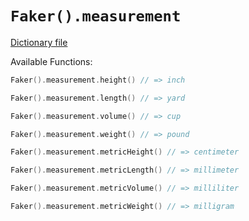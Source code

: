 # `Faker().measurement`

[Dictionary file](../core/src/main/resources/locales/en/measurement.yml)

Available Functions:  
```kotlin
Faker().measurement.height() // => inch

Faker().measurement.length() // => yard

Faker().measurement.volume() // => cup

Faker().measurement.weight() // => pound

Faker().measurement.metricHeight() // => centimeter

Faker().measurement.metricLength() // => millimeter

Faker().measurement.metricVolume() // => milliliter

Faker().measurement.metricWeight() // => milligram
```
